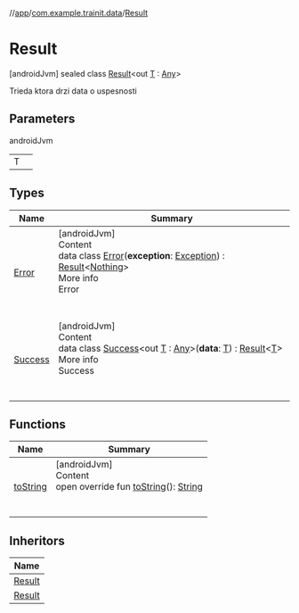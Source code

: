 //[app](../../../index.md)/[com.example.trainit.data](../index.md)/[Result](index.md)



# Result  
 [androidJvm] sealed class [Result](index.md)<out [T](index.md) : [Any](https://kotlinlang.org/api/latest/jvm/stdlib/kotlin/-any/index.html)>

Trieda ktora drzi data o uspesnosti

   


## Parameters  
  
androidJvm  
  
| | |
|---|---|
| <a name="com.example.trainit.data/Result///PointingToDeclaration/"></a>T| <a name="com.example.trainit.data/Result///PointingToDeclaration/"></a>|
  


## Types  
  
|  Name |  Summary | 
|---|---|
| <a name="com.example.trainit.data/Result.Error///PointingToDeclaration/"></a>[Error](-error/index.md)| <a name="com.example.trainit.data/Result.Error///PointingToDeclaration/"></a>[androidJvm]  <br>Content  <br>data class [Error](-error/index.md)(**exception**: [Exception](https://kotlinlang.org/api/latest/jvm/stdlib/kotlin/-exception/index.html)) : [Result](index.md)<[Nothing](https://kotlinlang.org/api/latest/jvm/stdlib/kotlin/-nothing/index.html)>   <br>More info  <br>Error  <br><br><br>|
| <a name="com.example.trainit.data/Result.Success///PointingToDeclaration/"></a>[Success](-success/index.md)| <a name="com.example.trainit.data/Result.Success///PointingToDeclaration/"></a>[androidJvm]  <br>Content  <br>data class [Success](-success/index.md)<out [T](-success/index.md) : [Any](https://kotlinlang.org/api/latest/jvm/stdlib/kotlin/-any/index.html)>(**data**: [T](-success/index.md)) : [Result](index.md)<[T](-success/index.md)>   <br>More info  <br>Success  <br><br><br>|


## Functions  
  
|  Name |  Summary | 
|---|---|
| <a name="com.example.trainit.data/Result/toString/#/PointingToDeclaration/"></a>[toString](to-string.md)| <a name="com.example.trainit.data/Result/toString/#/PointingToDeclaration/"></a>[androidJvm]  <br>Content  <br>open override fun [toString](to-string.md)(): [String](https://kotlinlang.org/api/latest/jvm/stdlib/kotlin/-string/index.html)  <br><br><br>|


## Inheritors  
  
|  Name | 
|---|
| <a name="com.example.trainit.data/Result.Success///PointingToDeclaration/"></a>[Result](-success/index.md)|
| <a name="com.example.trainit.data/Result.Error///PointingToDeclaration/"></a>[Result](-error/index.md)|

